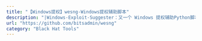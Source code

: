 ```yaml
---
title: "【Windows提权】wesng-Windows提权辅助脚本"
description: "|Windows-Exploit-Suggester：又一个 Windows 提权辅助Python脚本"
url: "https://github.com/bitsadmin/wesng"
category: "Black Hat Tools"
---
```

